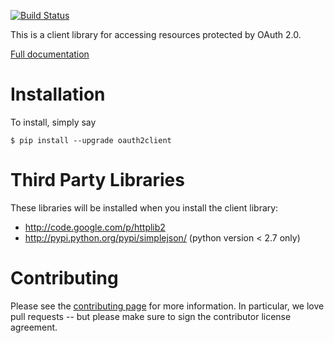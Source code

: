 [![Build Status](https://travis-ci.org/google/oauth2client.svg?branch=master)](https://travis-ci.org/google/oauth2client)

This is a client library for accessing resources protected by OAuth 2.0.

[Full documentation](http://google.github.io/oauth2client/)

Installation
============

To install, simply say

    $ pip install --upgrade oauth2client


Third Party Libraries
=====================

These libraries will be installed when you install the client library:

* http://code.google.com/p/httplib2
* http://pypi.python.org/pypi/simplejson/ (python version < 2.7 only)

Contributing
============

Please see the
[contributing page](http://google.github.io/oauth2client/contributing.html)
for more information. In particular, we love pull requests -- but please make
sure to sign the contributor license agreement.
